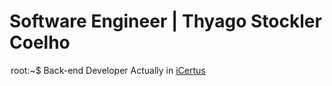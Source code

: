 <h1> Software Engineer | Thyago Stockler Coelho </h1>
<legend>root:~$ Back-end Developer Actually in <a class="line animation-cursor" href="https://www.linkedin.com/company/icertus/mycompany/">iCertus</a></legend>


